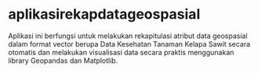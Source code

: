 # aplikasirekapdatageospasial
Aplikasi ini berfungsi untuk melakukan rekapitulasi atribut data geospasial dalam format vector berupa Data Kesehatan Tanaman Kelapa Sawit secara otomatis dan melakukan visualisasi data secara praktis menggunakan library Geopandas dan Matplotlib.  
